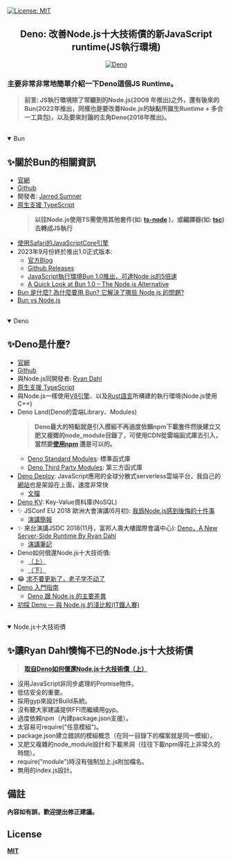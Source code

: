 [![License: MIT](https://img.shields.io/badge/License-MIT-blue.svg)](https://opensource.org/licenses/MIT)

<div align="center">

## Deno: 改善Node.js十大技術債的新JavaScript runtime(JS執行環境)

<a href="https://deno.com/blog/v1" target="blank"><img align="center" src="https://deno.com/blog/v1/cover_wide.jpg" alt="Deno"></a>

</div>


### 主要非常非常地簡單介紹一下Deno這個JS Runtime。


> **前言: JS執行環境除了常聽到的Node.js(2009 年推出)之外，還有後來的Bun(2022年推出，同樣也是要改善Node.js的缺點所誕生Runtime + 多合一工具包)，以及要來討論的主角Deno(2018年推出)。**

<br>

<details open>

  <summary>
    Bun<br>
    <h2>✨關於Bun的相關資訊</h2>
  </summary>

  - [官網](https://bun.sh/)
  - [Github](https://github.com/oven-sh/bun)
  - 開發者: [Jarred Sumner](https://github.com/Jarred-Sumner)
  - [原生支援 TypeScript](https://bun.sh/docs/runtime/typescript)
    > **以往Node.js使用TS需使用其他套件(如: [ts-node](https://github.com/TypeStrong/ts-node) )，或編譯器(如: [tsc](https://nodejs.org/en/learn/getting-started/nodejs-with-typescript#examples ))去轉成JS執行**
  - [使用Safari的JavaScriptCore引擎](https://developer.apple.com/documentation/javascriptcore)
  - 2023年9月份終於推出1.0正式版本:
    - [官方Blog](https://bun.sh/blog/bun-v1.0)
    - [Github Releases](https://github.com/oven-sh/bun/releases/tag/bun-v1.0.0)
    - [JavaScript執行環境Bun 1.0推出，可達Node.js的5倍速](https://www.ithome.com.tw/news/158705)
    - [A Quick Look at Bun 1.0 – The Node.js Alternative](https://www.freecodecamp.org/news/a-quick-look-at-bun-js/)
 - [Bun 是什麼? 為什麼要用 Bun? 它解決了哪些 Node.js 的問題?](https://www.explainthis.io/zh-hant/swe/what-is-bun)
 - [Bun vs Node.js](https://123davidbill.medium.com/%E7%AD%86%E8%A8%98-bun-vs-node-js-632b3a87e6a7)

 </details>

<br>

<details open>
  <summary>
    Deno<br>
    <h2>✨Deno是什麼?</h2>
  </summary>

  - [官網](https://deno.com/)
  - [Github](https://github.com/denoland/deno)
  - 與Node.js同開發者: [Ryan Dahl](https://tinyclouds.org/)
  - [原生支援 TypeScript](https://docs.deno.com/runtime/manual/advanced/typescript/overview)
  - 與Node.js一樣使用[V8引擎](https://v8.dev/ )、以及[Rust語言](https://www.rust-lang.org/zh-TW )所構建的執行環境(Node.js使用C++)
  - Deno Land(Deno的雲端Library、Modules)
    > **Deno最大的特點就是引入模組不再過度依賴npm下載套件然後建立又肥又複雜的node_module目錄了，可使用CDN從雲端函式庫去引入，當然要[使用npm](https://docs.deno.com/runtime/manual/node) 還是可以的。**
    - [Deno Standard Modules](https://deno.land/std): 標準函式庫
    - [Deno Third Party Modules](https://deno.land/x): 第三方函式庫
  - [Deno Deploy](https://deno.com/deploy): JavaScript應用的全球分散式serverless雲端平台，我自己的[網站](https://rexfox.deno.dev/ )也是架設在上面，速度非常快
    - [文檔](https://docs.deno.com/deploy/manual)
  - [Deno KV](https://docs.deno.com/kv/manual): Key-Value資料庫(NoSQL)
  - ✨ JSConf EU 2018 歐洲大會演講(6月初): [我爲Node.js感到後悔的十件事](https://www.youtube.com/watch?v=M3BM9TB-8yA)
    - [演講簡報](https://tinyclouds.org/jsconf2018.pdf)
  - ✨ 來台演講JSDC 2018(11月，富邦人壽大樓國際會議中心): [Deno，A New Server-Side Runtime By Ryan Dahl](https://www.youtube.com/watch?v=FlTG0UXRAkE&list=PL8dIIwCMF-SP9LpiqVypGKHLaGNm8vQ29)
    - [演講筆記](https://hackmd.io/c/JSDC2018/%2FYByw2CjTTeyRNXIbONNrcg)
  - Deno如何償還Node.js十大技術債:
    - [（上）](https://www.ithome.com.tw/news/128189)
    - [（下）](https://www.ithome.com.tw/news/128190)
  - 😂 [求不要更新了，老子学不动了](https://github.com/denoland/deno/issues/25)
  - [Deno 入門指南](https://ianchen0119.gitbook.io/deno/)
    - [Deno 跟 Node.js 的主要差異](https://ianchen0119.gitbook.io/deno/an-zhuang-bing-shi-yong-deno/deno-gen-node.js-de-zhu-yao-cha-yi)
  - [初探 Deno — 與 Node.js 的淺比較(IT鐵人賽)](https://ithelp.ithome.com.tw/articles/10250363)

</details>

<br>

<details open>
  <summary>
    Node.js十大技術債<br>
	<h2>✨讓Ryan Dahl懊悔不已的Node.js十大技術債</h2>
  </summary>

  > **[取自Deno如何償還Node.js十大技術債（上）](https://www.ithome.com.tw/news/128189)**

  - 沒用JavaScript非同步處理的Promise物件。
  - 低估安全的重要。
  - 採用gyp來設計Build系統。
  - 沒有聽大家建議提供FFI而繼續用gyp。
  - 過度依賴npm（內建package.json支援）。
  - 太容易可require("任意模組")。
  - package.json建立錯誤的模組概念（在同一目錄下的檔案就是同一模組）。
  - 又肥又複雜的node_module設計和下載黑洞（往往下載npm得花上非常久的時間）。
  - require("module")時沒有強制加上.js附加檔名。
  - 無用的index.js設計。

</details>

## 備註
**內容如有誤，歡迎提出修正建議。**

## License
**[MIT](https://github.com/Lin-Rexter/AI_Hub_Discord-Bot/blob/1902f8e112c3e682ab041c39864d8bb8c7f78a24/LICENSE)**